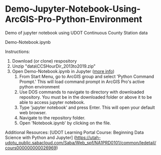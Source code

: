 # Demo-Jupyter-Notebook-Using-ArcGIS-Pro-Python-Environment
Demo of jupyter notebook using UDOT Continuous County Station data

Demo-Notebook.ipynb

Instructions:
1. Download (or clone) respository
2. Unzip "data\CCSHourDir_2013to2019.zip"
3. Open Demo-Notebook.ipynb in Jupyter ([more info](https://developers.arcgis.com/python/guide/using-the-jupyter-notebook-environment/))
    1. From Start Menu, go to ArcGIS group and select 'Python Command Prompt.' This will load command prompt in ArcGIS Pro's active python environment
    2. Use DOS commands to navigate to directory with downloaded repository. You must be in the downloaded folder or above it to be able to access jupyter notebook.
    3. Type 'jupyter notebook' and press Enter. This will open your default web browser.
    4. Navigate to the repository folder.
    5. Open 'Notebook.ipynb' by clicking on the file.


Additional Resources:
[UDOT Learning Portal Course: Beginning Data Science with Python and Jupyter] (https://utah-udotu_public.sabacloud.com/Saba/Web_spf/NA1PRD0101/common/ledetail/cours000000000026969)
